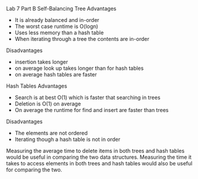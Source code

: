 Lab 7
Part B
Self-Balancing Tree
Advantages
 - It is already balanced and in-order
 - The worst case runtime is O(logn)
 - Uses less memory than a hash table
 - When iterating through a tree the contents are in-order

Disadvantages
 - insertion takes longer
 - on average look up takes longer than for hash tables
 - on average hash tables are faster

Hash Tables
Advantages
 - Search is at best O(1) which is faster that searching in trees
 - Deletion is O(1) on average
 - On average the runtime for find and insert are faster than trees

Disadvantages
 - The elements are not ordered
 - Iterating though a hash table is not in order

Measuring the average time to delete items in both trees and hash tables would 
be useful in comparing the two data structures. Measuring the time it takes to
access elements in both trees and hash tables would also be useful for comparing
the two.
